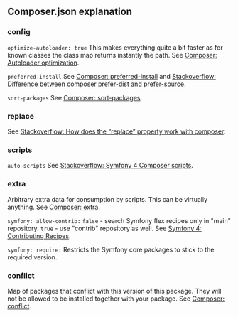 ## Composer.json explanation

### config

`optimize-autoloader: true` This makes everything quite a bit faster as for known classes the class map returns instantly the path. See [Composer: Autoloader optimization](https://getcomposer.org/doc/articles/autoloader-optimization.md).

`preferred-install` See [Composer: preferred-install](https://getcomposer.org/doc/06-config.md#preferred-install) and [Stackoverflow: Difference between composer prefer-dist and prefer-source](https://stackoverflow.com/questions/16205100/difference-between-composer-prefer-dist-and-prefer-source/46641804).

`sort-packages` See [Composer: sort-packages](https://getcomposer.org/doc/06-config.md#sort-packages).

### replace

See [Stackoverflow: How does the “replace” property work with composer](https://stackoverflow.com/questions/18882201/how-does-the-replace-property-work-with-composer).

### scripts

`auto-scripts` See [Stackoverflow: Symfony 4 Composer scripts](https://stackoverflow.com/questions/50702990/symfony-4-composer-scripts).

### extra

Arbitrary extra data for consumption by scripts. This can be virtually anything. See [Composer: extra](https://getcomposer.org/doc/04-schema.md#extra).

`symfony: allow-contrib:` `false` - search Symfony flex recipes only in "main" repository. `true` - use "contrib" repository as well. See [Symfony 4: Contributing Recipes](http://fabien.potencier.org/symfony4-contributing-recipes.html).

`symfony: require:` Restricts the Symfony core packages to stick to the required version.

### conflict

Map of packages that conflict with this version of this package. They will not be allowed to be installed together with your package. See [Composer: conflict](https://getcomposer.org/doc/04-schema.md#conflict).
